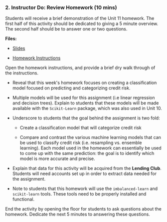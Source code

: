 ### 2. Instructor Do: Review Homework (10 mins)

Students will receive a brief demonstration of the Unit 11 homework. The first half of this activity should be dedicated to giving a 5 minute overview. The second half should be to answer one or two questions.

**Files:**

* [Slides]()

* [Homework Instructions](../../../02-Homework/11-Machine-Learning/Instructions/README.md)

Open the homework instructions, and provide a brief dry walk through of the instructions.

* Reveal that this week's homework focuses on creating a classification model focused on predicting and categorizing credit risk.

* Multiple models will be used for this assignment (i.e linear regression and decision trees). Explain to students that these models will be made available with the `Scikit-Learn` package, which was also used in Unit 10.

* Underscore to students that the goal behind the assignment is two fold:

  * Create a classification model that will categorize credit risk

  * Compare and contrast the various machine learning models that can be used to classify credit risk (i.e. resampling vs. ensemble learning). Each model used in the homework can essentially be used to come up with the same prediction: the goal is to identify which model is more accurate and precise.

* Explain that data for this activity will be acquired from the **Lending Club**. Students will need accounts set up in order to extract data needed for the assignment.

* Note to students that this homework will use the `imbalanced-learn` and `scikit-learn` tools. These tools need to be properly installed and functional.

End the activity by opening the floor for students to ask questions about the homework. Dedicate the next 5 minutes to answering these questions.

